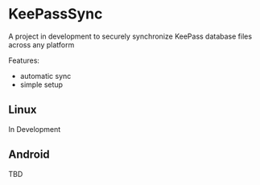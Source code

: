 # KeePassSync
A project in development to securely synchronize KeePass database files across any platform

Features:
 - automatic sync
 - simple setup
## Linux
In Development
## Android
TBD
